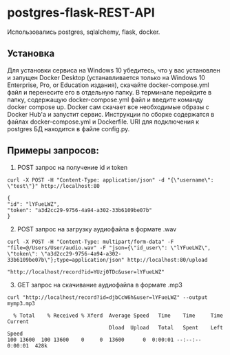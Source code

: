 # postgres-flask-REST-API

Использовались postgres, sqlalchemy, flask, docker.

## Установка
Для установки сервиса на Windows 10 убедитесь, что у вас установлен и запущен Docker Desktop (устанавливается только на Windows 10 Enterprise, Pro, or Education издания), скачайте docker-compose.yml файл и перенесите его в отдельную папку. В терминале перейдите в папку, содержащую docker-compose.yml файл и введите команду docker compose up. Docker сам скачает все необходимые образы с Docker Hub'а и запустит сервис.
Инструкции по сборке содержатся в файлах docker-compose.yml и Dockerfile. URI для подключения к postgres БД находится в файле config.py.

## Примеры запросов:
  1. POST запрос на получение id и token
```
curl -X POST -H "Content-Type: application/json" -d "{\"username\": \"test\"}" http://localhost:80
```
```
{
"id": "lYFueLWZ",
"token": "a3d2cc29-9756-4a94-a302-33b6109be07b"
}
```
  2. POST запрос на загрузку аудиофайла в формате .wav
```
curl -X POST -H "Content-Type: multipart/form-data" -F "file=@/Users/User/audio.wav" -F "json={\"id_user\": \"lYFueLWZ\", \"token\": \"a3d2cc29-9756-4a94-a302-33b6109be07b\"};type=application/json" http://localhost:80/upload
```
```
"http://localhost/record?id=YUzj0TDc&user=lYFueLWZ"
```
  3. GET запрос на скачивание аудиофайла в формате .mp3
```
curl "http://localhost/record?id=djbCcW6h&user=lYFueLWZ" --output mymp3.mp3
```
```
  % Total    % Received % Xferd  Average Speed   Time    Time     Time  Current
                                 Dload  Upload   Total   Spent    Left  Speed
100 13600  100 13600    0     0  13600      0  0:00:01 --:--:--  0:00:01  428k
```
